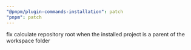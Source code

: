 ```yaml
---
"@pnpm/plugin-commands-installation": patch
"pnpm": patch
---
```


fix calculate repository root when the installed project is a parent of the workspace folder
